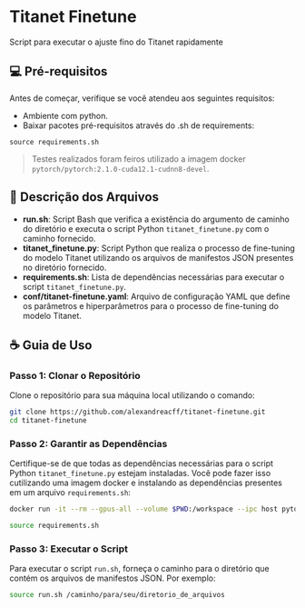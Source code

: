 # Titanet Finetune
Script para executar o ajuste fino do Titanet rapidamente

## 💻 Pré-requisitos

Antes de começar, verifique se você atendeu aos seguintes requisitos:

- Ambiente com python.
- Baixar pacotes pré-requisitos através do .sh de requirements:
```
source requirements.sh
```
> Testes realizados foram feiros utilizado a imagem docker `pytorch/pytorch:2.1.0-cuda12.1-cudnn8-devel`.

## 📌 Descrição dos Arquivos

- **run.sh**: Script Bash que verifica a existência do argumento de caminho do diretório e executa o script Python `titanet_finetune.py` com o caminho fornecido.
- **titanet_finetune.py**: Script Python que realiza o processo de fine-tuning do modelo Titanet utilizando os arquivos de manifestos JSON presentes no diretório fornecido.
- **requirements.sh**: Lista de dependências necessárias para executar o script `titanet_finetune.py`.
- **conf/titanet-finetune.yaml**: Arquivo de configuração YAML que define os parâmetros e hiperparâmetros para o processo de fine-tuning do modelo Titanet.


 ## ☕ Guia de Uso

### Passo 1: Clonar o Repositório

Clone o repositório para sua máquina local utilizando o comando:

```sh
git clone https://github.com/alexandreacff/titanet-finetune.git
cd titanet-finetune
```

### Passo 2: Garantir as Dependências

Certifique-se de que todas as dependências necessárias para o script Python `titanet_finetune.py` estejam instaladas. Você pode fazer isso cutilizando uma imagem docker e instalando as dependências presentes em um arquivo `requirements.sh`:

```sh
docker run -it --rm --gpus-all --volume $PWD:/workspace --ipc host pytorch/pytorch:2.1.0-cuda12.1-cudnn8-devel bash
```

```sh
source requirements.sh
```

### Passo 3: Executar o Script

Para executar o script `run.sh`, forneça o caminho para o diretório que contém os arquivos de manifestos JSON. Por exemplo:

```sh
source run.sh /caminho/para/seu/diretorio_de_arquivos
```

 
